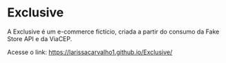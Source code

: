 # Exclusive
A Exclusive é um e-commerce fictício, criada a partir do consumo da Fake Store API e da ViaCEP.

Acesse o link: https://larissacarvalho1.github.io/Exclusive/
